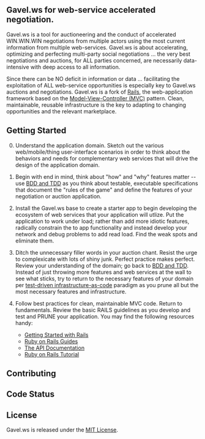 ## Gavel.ws for web-service accelerated negotiation.

Gavel.ws is a tool for auctioneering and the conduct of accelerated WIN.WIN.WIN negotiations from multiple actors using the most current information from multiple web-services.  Gavel.ws is about accelerating, optimizing and perfecting multi-party social negotiations ... the very best negotiations and auctions, for ALL parties concerned, are necessarily data-intensive with deep access to all information. 

Since there can be NO deficit in information or data ... facilitating the exploitation of ALL web-service opportunities is especially key to Gavel.ws auctions and negotiations.  Gavel.ws is a fork of [Rails](https://github.com/rails/rails), the web-application framework based on the [Model-View-Controller (MVC)](http://en.wikipedia.org/wiki/Model%E2%80%93view%E2%80%93controller)
pattern.  Clean, maintainable, reusable infrastructure is the key to adapting to changing opportunities and the relevant marketplace.

## Getting Started

0.  Understand the application domain.  Sketch out the various web/mobile/thing user-interface scenarios in order to think about the behaviors and needs for complementary web services that will drive the design of the application domain.

1.  Begin with end in mind, think about "how" and "why" features matter -- use [BDD and TDD](http://my.safaribooksonline.com/book/software-engineering-and-development/software-testing/9781449372576/4dot-an-introduction-to-test-and-behavior-driven-development/_tdd_and_bdd_with_ruby_html) as you think about testable, executable specifications that document the "rules of the game" and define the features of your negotiation or auction application.

2.  Install the Gavel.ws base to create a starter app to begin developing the ecosystem of web services that your application will utlize.  Put the application to work under load; rather than add more idiotic features, radically constrain the to app functionality and instead develop your network and debug problems to add read load. Find the weak spots and eliminate them.

3.  Ditch the unnecessary filler words in your auction chant.  Resist the urge to complexicate with lots of shiny junk.  Perfect practice makes perfect. Review your understanding of the domain; go back to [BDD and TDD](http://my.safaribooksonline.com/book/software-engineering-and-development/software-testing/9781449372576/4dot-an-introduction-to-test-and-behavior-driven-development/_tdd_and_bdd_with_ruby_html).  Instead of just throwing more features and web services at the wall to see what sticks, try to return to the necessary features of your domain per [test-driven infrastructure-as-code](http://my.safaribooksonline.com/book/software-engineering-and-development/software-testing/9781449372576/1dot-the-philosophy-of-test-driven-infrastructure/ch01_html) paradigm as you prune all but the most necessary features and infrastructure.

4.  Follow best practices for clean, maintainable MVC code. Return to fundamentals. Review the basic RAILS guidelines as you develop and test and PRUNE your application. You may find the following resources handy:
    * [Getting Started with Rails](http://guides.rubyonrails.org/getting_started.html)
    * [Ruby on Rails Guides](http://guides.rubyonrails.org)
    * [The API Documentation](http://api.rubyonrails.org)
    * [Ruby on Rails Tutorial](http://ruby.railstutorial.org/ruby-on-rails-tutorial-book)

## Contributing


## Code Status


## License

Gavel.ws is released under the [MIT License](http://www.opensource.org/licenses/MIT).
